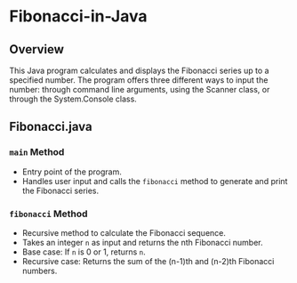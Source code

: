 # Fibonacci-in-Java

## Overview
This Java program calculates and displays the Fibonacci series up to a specified number. The program offers three different ways to input the number: through command line arguments, using the Scanner class, or through the System.Console class.

## Fibonacci.java

### `main` Method
- Entry point of the program.
- Handles user input and calls the `fibonacci` method to generate and print the Fibonacci series.

### `fibonacci` Method
- Recursive method to calculate the Fibonacci sequence.
- Takes an integer `n` as input and returns the nth Fibonacci number.
- Base case: If `n` is 0 or 1, returns `n`.
- Recursive case: Returns the sum of the (n-1)th and (n-2)th Fibonacci numbers.
